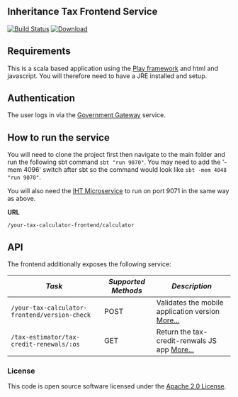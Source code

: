 
## Inheritance Tax Frontend Service

[![Build Status](https://travis-ci.org/hmrc/iht-frontend.svg?branch=master)](https://travis-ci.org/hmrc/iht-frontend) [ ![Download](https://api.bintray.com/packages/hmrc/releases/iht-frontend/images/download.svg) ](https://bintray.com/hmrc/releases/iht-frontend/_latestVersion)

## Requirements

This is a scala based application using the [Play framework](https://playframework.com/) and html and javascript. You will therefore need to have a JRE installed and setup.

## Authentication

The user logs in via the [Government Gateway](http://www.gateway.gov.uk/) service.

## How to run the service

You will need to clone the project first then navigate to the main folder and run the following sbt command ```sbt "run 9070"```. You may need to add the '-mem 4096' switch after sbt so the command would look like ```sbt -mem 4048 "run 9070"```.

You will also need the [IHT Microservice](https://github.com/hmrc/iht) to run on port 9071 in the same way as above.

 **URL**

  `/your-tax-calculator-frontend/calculator`

 API
 ---

 The frontend additionally exposes the following service:

 | *Task* | *Supported Methods* | *Description* |
 |--------|----|----|
 | ```/your-tax-calculator-frontend/version-check``` | POST | Validates the mobile application version [More...](docs/version-check.md) |
 | ```/tax-estimator/tax-credit-renewals/:os``` | GET | Return the tax-credit-renwals JS app [More...](docs/tax-credit-renewals.md) |


### License

This code is open source software licensed under the [Apache 2.0 License]("http://www.apache.org/licenses/LICENSE-2.0.html").

